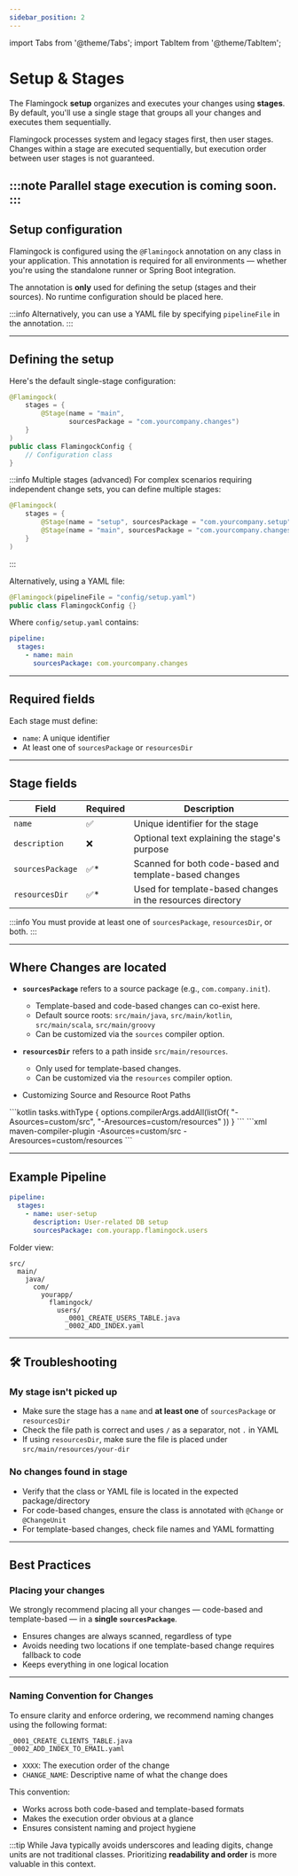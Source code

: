 ```yaml
---
sidebar_position: 2
---
```


import Tabs from '@theme/Tabs';
import TabItem from '@theme/TabItem';


# Setup & Stages

The Flamingock **setup** organizes and executes your changes using **stages**. By default, you'll use a single stage that groups all your changes and executes them sequentially.

Flamingock processes system and legacy stages first, then user stages. Changes within a stage are executed sequentially, but execution order between user stages is not guaranteed.

:::note
Parallel stage execution is coming soon.
:::
---

## Setup configuration

Flamingock is configured using the `@Flamingock` annotation on any class in your application. This annotation is required for all environments — whether you're using the standalone runner or Spring Boot integration.

The annotation is **only** used for defining the setup (stages and their sources). No runtime configuration should be placed here.

:::info
Alternatively, you can use a YAML file by specifying `pipelineFile` in the annotation.
:::

---

## Defining the setup

Here's the default single-stage configuration:

```java
@Flamingock(
    stages = {
        @Stage(name = "main", 
               sourcesPackage = "com.yourcompany.changes")
    }
)
public class FlamingockConfig {
    // Configuration class
}
```

:::info Multiple stages (advanced)
For complex scenarios requiring independent change sets, you can define multiple stages:
```java
@Flamingock(
    stages = {
        @Stage(name = "setup", sourcesPackage = "com.yourcompany.setup"),
        @Stage(name = "main", sourcesPackage = "com.yourcompany.changes")
    }
)
```
:::

Alternatively, using a YAML file:

```java
@Flamingock(pipelineFile = "config/setup.yaml")
public class FlamingockConfig {}
```

Where `config/setup.yaml` contains:
```yaml
pipeline:
  stages:
    - name: main
      sourcesPackage: com.yourcompany.changes
```

---

## Required fields

Each stage must define:
- `name`: A unique identifier
- At least one of `sourcesPackage` or `resourcesDir`

---

## Stage fields

| Field            | Required            | Description                                                                 |
|------------------|---------------------|-----------------------------------------------------------------------------|
| `name`           | :white_check_mark:  | Unique identifier for the stage                                             |
| `description`    | :x:                 | Optional text explaining the stage's purpose                                |
| `sourcesPackage` | :white_check_mark:* | Scanned for both code-based and template-based changes                      |
| `resourcesDir`   | :white_check_mark:* | Used for template-based changes in the resources directory                  |

:::info
You must provide at least one of `sourcesPackage`, `resourcesDir`, or both.
:::

---

## Where Changes are located

- **`sourcesPackage`** refers to a source package (e.g., `com.company.init`).  
  - Template-based and code-based changes can co-exist here.
  - Default source roots: `src/main/java`, `src/main/kotlin`, `src/main/scala`, `src/main/groovy`
  - Can be customized via the `sources` compiler option.

- **`resourcesDir`** refers to a path inside `src/main/resources`.  
  - Only used for template-based changes.
  - Can be customized via the `resources` compiler option.
  
- Customizing Source and Resource Root Paths
<Tabs groupId="gradle_maven">
    <TabItem value="gradle" label="Gradle" default>
```kotlin
tasks.withType<JavaCompile> {
    options.compilerArgs.addAll(listOf(
        "-Asources=custom/src",
        "-Aresources=custom/resources"
    ))
}
```
    </TabItem>
    <TabItem value="maven" label="Maven">
```xml
<build>
  <plugins>
    <plugin>
      <artifactId>maven-compiler-plugin</artifactId>
      <configuration>
        <compilerArgs>
          <arg>-Asources=custom/src</arg>
          <arg>-Aresources=custom/resources</arg>
        </compilerArgs>
      </configuration>
    </plugin>
  </plugins>
</build>
```
    </TabItem>
</Tabs>


---

## Example Pipeline

```yaml
pipeline:
  stages:
    - name: user-setup
      description: User-related DB setup
      sourcesPackage: com.yourapp.flamingock.users
```

Folder view:

```
src/
  main/
    java/
      com/
        yourapp/
          flamingock/
            users/
              _0001_CREATE_USERS_TABLE.java
              _0002_ADD_INDEX.yaml
```

---

## 🛠 Troubleshooting

### My stage isn't picked up
- Make sure the stage has a `name` and **at least one** of `sourcesPackage` or `resourcesDir`
- Check the file path is correct and uses `/` as a separator, not `.` in YAML
- If using `resourcesDir`, make sure the file is placed under `src/main/resources/your-dir`

### No changes found in stage
- Verify that the class or YAML file is located in the expected package/directory
- For code-based changes, ensure the class is annotated with `@Change` or `@ChangeUnit`
- For template-based changes, check file names and YAML formatting

---

## Best Practices

### Placing your changes
We strongly recommend placing all your changes — code-based and template-based — in a **single `sourcesPackage`**.
  - Ensures changes are always scanned, regardless of type
  - Avoids needing two locations if one template-based change requires fallback to code
  - Keeps everything in one logical location

---

### Naming Convention for Changes
To ensure clarity and enforce ordering, we recommend naming changes using the following format:

```
_0001_CREATE_CLIENTS_TABLE.java
_0002_ADD_INDEX_TO_EMAIL.yaml
```

- `XXXX`: The execution order of the change
- `CHANGE_NAME`: Descriptive name of what the change does

This convention:
- Works across both code-based and template-based formats
- Makes the execution order obvious at a glance
- Ensures consistent naming and project hygiene

:::tip
While Java typically avoids underscores and leading digits, change units are not traditional classes. Prioritizing **readability and order** is more valuable in this context.
